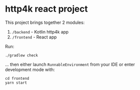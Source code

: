# http4k react project

This project brings together 2 modules:

1. `/backend` - Kotlin http4k app
2. `/frontend` - React app

Run:
```shell
./gradlew check
```

... then either launch `RunnableEnvironment` from your IDE or enter development mode with:

```shell
cd frontend
yarn start
```
